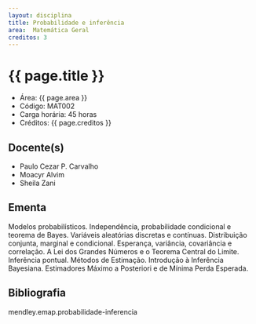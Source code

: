 ```yaml
---
layout: disciplina
title: Probabilidade e inferência
area:  Matemática Geral
creditos: 3
---
```


# {{ page.title }}

- Área: {{ page.area }}
- Código: MAT002
- Carga horária: 45 horas
- Créditos: {{ page.creditos }}

## Docente(s) 

- Paulo Cezar P. Carvalho
- Moacyr Alvim
- Sheila Zani

## Ementa

Modelos probabilísticos. Independência, probabilidade condicional e
teorema de Bayes. Variáveis aleatórias discretas e contínuas.
Distribuição conjunta, marginal e condicional. Esperança, variância,
covariância e correlação. A Lei dos Grandes Números e o Teorema
Central do Limite. Inferência pontual. Métodos de Estimação.
Introdução à Inferência Bayesiana. Estimadores Máximo a Posteriori e
de Mínima Perda Esperada.

## Bibliografia

mendley.emap.probabilidade-inferencia

